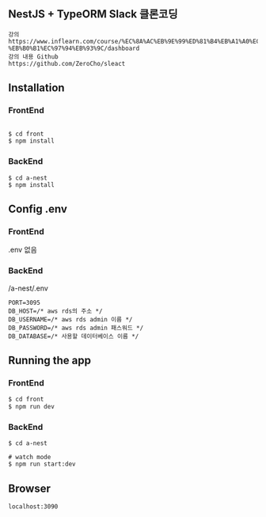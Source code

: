 ## NestJS + TypeORM Slack 클론코딩

```
강의
https://www.inflearn.com/course/%EC%8A%AC%EB%9E%99%ED%81%B4%EB%A1%A0%EC%BD%94%EB%94%A9-%EB%B0%B1%EC%97%94%EB%93%9C/dashboard
강의 내용 Github
https://github.com/ZeroCho/sleact
```

## Installation

### FrontEnd

```bash

$ cd front
$ npm install
```

### BackEnd

```
$ cd a-nest
$ npm install
```

## Config .env

### FrontEnd

.env 없음

### BackEnd

/a-nest/.env

```
PORT=3095
DB_HOST=/* aws rds의 주소 */
DB_USERNAME=/* aws rds admin 이름 */
DB_PASSWORD=/* aws rds admin 패스워드 */
DB_DATABASE=/* 사용할 데이터베이스 이름 */
```

## Running the app

### FrontEnd

```bash
$ cd front
$ npm run dev
```

### BackEnd

```
$ cd a-nest

# watch mode
$ npm run start:dev
```

## Browser

```
localhost:3090
```
